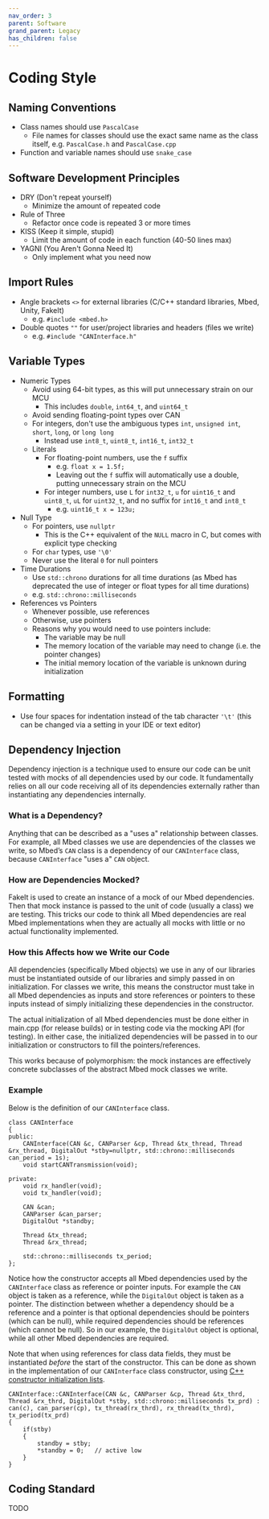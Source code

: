 ```yaml
---
nav_order: 3
parent: Software
grand_parent: Legacy
has_children: false
---
```


# Coding Style

## Naming Conventions

- Class names should use `PascalCase`
    - File names for classes should use the exact same name as the class itself, e.g. `PascalCase.h` and `PascalCase.cpp`
- Function and variable names should use `snake_case`

## Software Development Principles

- DRY (Don't repeat yourself)
    - Minimize the amount of repeated code
- Rule of Three 
    - Refactor once code is repeated 3 or more times
- KISS (Keep it simple, stupid)
    - Limit the amount of code in each function (40-50 lines max)
- YAGNI (You Aren't Gonna Need It)
    - Only implement what you need now

## Import Rules

- Angle brackets `<>` for external libraries (C/C++ standard libraries, Mbed, Unity, FakeIt)
    - e.g. `#include <mbed.h>` 
- Double quotes `""` for user/project libraries and headers (files we write)
    - e.g. `#include "CANInterface.h"`

## Variable Types

- Numeric Types
    - Avoid using 64-bit types, as this will put unnecessary strain on our MCU
        - This includes `double`, `int64_t`, and `uint64_t`
    - Avoid sending floating-point types over CAN
    - For integers, don't use the ambiguous types `int`, `unsigned int`, `short`, `long`, or `long long`
        - Instead use `int8_t`, `uint8_t`, `int16_t`, `int32_t`
    - Literals
        - For floating-point numbers, use the `f` suffix
            - e.g. `float x = 1.5f;`
            - Leaving out the `f` suffix will automatically use a double, putting unnecessary strain on the MCU
        - For integer numbers, use `L` for `int32_t`, `u` for `uint16_t` and `uint8_t`, `uL` for `uint32_t`, and no suffix for `int16_t` and `int8_t`
            - e.g. `uint16_t x = 123u;`
- Null Type
    - For pointers, use `nullptr`
        - This is the C++ equivalent of the `NULL` macro in C, but comes with explicit type checking
    - For `char` types, use `'\0'`
    - Never use the literal `0` for null pointers
- Time Durations
    - Use `std::chrono` durations for all time durations (as Mbed has deprecated the use of integer or float types for all time durations)
    - e.g. `std::chrono::milliseconds`
- References vs Pointers
    - Whenever possible, use references
    - Otherwise, use pointers
    - Reasons why you would need to use pointers include:
        - The variable may be null
        - The memory location of the variable may need to change (i.e. the pointer changes)
        - The initial memory location of the variable is unknown during initialization

## Formatting

- Use four spaces for indentation instead of the tab character `'\t'` (this can be changed via a setting in your IDE or text editor)

## Dependency Injection

Dependency injection is a technique used to ensure our code can be unit tested with mocks of all dependencies used by our code. It fundamentally relies on all our code receiving all of its dependencies externally rather than instantiating any dependencies internally.

### What is a Dependency?

Anything that can be described as a "uses a" relationship between classes. For example, all Mbed classes we use are dependencies of the classes we write, so Mbed’s `CAN` class is a dependency of our `CANInterface` class, because `CANInterface` "uses a" `CAN` object.

### How are Dependencies Mocked?

FakeIt is used to create an instance of a mock of our Mbed dependencies. Then that mock instance is passed to the unit of code (usually a class) we are testing. This tricks our code to think all Mbed dependencies are real Mbed implementations when they are actually all mocks with little or no actual functionality implemented.

### How this Affects how we Write our Code

All dependencies (specifically Mbed objects) we use in any of our libraries must be instantiated outside of our libraries and simply passed in on initialization. For classes we write, this means the constructor must take in all Mbed dependencies as inputs and store references or pointers to these inputs instead of simply initializing these dependencies in the constructor.

The actual initialization of all Mbed dependencies must be done either in main.cpp (for release builds) or in testing code via the mocking API (for testing). In either case, the initialized dependencies will be passed in to our initialization or constructors to fill the pointers/references.

This works because of polymorphism: the mock instances are effectively concrete subclasses of the abstract Mbed mock classes we write.

### Example

Below is the definition of our `CANInterface` class. 

```
class CANInterface
{
public:
    CANInterface(CAN &c, CANParser &cp, Thread &tx_thread, Thread &rx_thread, DigitalOut *stby=nullptr, std::chrono::milliseconds can_period = 1s);
    void startCANTransmission(void);

private:
    void rx_handler(void);
    void tx_handler(void);

    CAN &can;
    CANParser &can_parser;
    DigitalOut *standby;

    Thread &tx_thread;
    Thread &rx_thread;

    std::chrono::milliseconds tx_period;
};
```

Notice how the constructor accepts all Mbed dependencies used by the `CANInterface` class as reference or pointer inputs. For example the `CAN` object is taken as a reference, while the `DigitalOut` object is taken as a pointer. The distinction between whether a dependency should be a reference and a pointer is that optional dependencies should be pointers (which can be null), while required dependencies should be references (which cannot be null). So in our example, the `DigitalOut` object is optional, while all other Mbed dependencies are required.

Note that when using references for class data fields, they must be instantiated *before* the start of the constructor. This can be done as shown in the implementation of our `CANInterface` class constructor, using [C++ constructor initialization lists](https://en.cppreference.com/w/cpp/language/constructor). 

```
CANInterface::CANInterface(CAN &c, CANParser &cp, Thread &tx_thrd, Thread &rx_thrd, DigitalOut *stby, std::chrono::milliseconds tx_prd) : can(c), can_parser(cp), tx_thread(rx_thrd), rx_thread(tx_thrd), tx_period(tx_prd)
{
    if(stby) 
    { 
        standby = stby;
        *standby = 0;   // active low
    }
}
```

## Coding Standard

TODO
